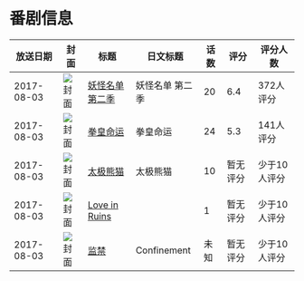 # 番剧信息

|放送日期|封面|标题|日文标题|话数|评分|评分人数|
|---|---|---|---|---|---|---|
|2017-08-03|![封面](https://lain.bgm.tv/pic/cover/c/77/aa/146181_n5oEQ.jpg)|[妖怪名单 第二季](https://bangumi.tv/subject/146181)|妖怪名单 第二季|20|6.4|372人评分|
|2017-08-03|![封面](https://lain.bgm.tv/pic/cover/c/f3/96/165251_KOoiX.jpg)|[拳皇命运](https://bangumi.tv/subject/165251)|拳皇命运|24|5.3|141人评分|
|2017-08-03|![封面](https://lain.bgm.tv/pic/cover/c/13/22/222961_6N601.jpg)|[太极熊猫](https://bangumi.tv/subject/222961)|太极熊猫|10|暂无评分|少于10人评分|
|2017-08-03|![封面](https://lain.bgm.tv/pic/cover/c/8b/39/404734_pkApz.jpg)|[Love in Ruins](https://bangumi.tv/subject/404734)||1|暂无评分|少于10人评分|
|2017-08-03|![封面](https://lain.bgm.tv/pic/cover/c/db/a2/435495_wipAi.jpg)|[监禁](https://bangumi.tv/subject/435495)|Confinement|未知|暂无评分|少于10人评分|
